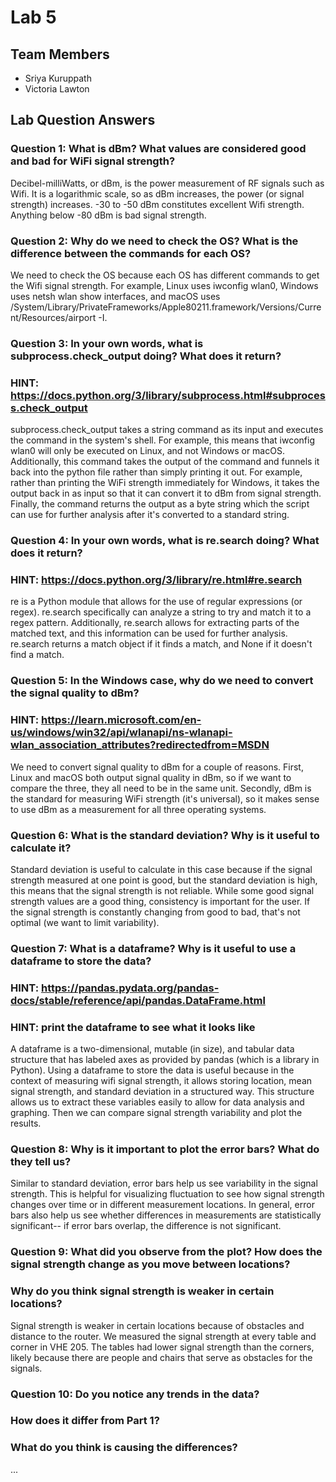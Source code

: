 # Lab 5

## Team Members
- Sriya Kuruppath
- Victoria Lawton

## Lab Question Answers

  ### Question 1: What is dBm? What values are considered good and bad for WiFi signal strength?
  Decibel-milliWatts, or dBm, is the power measurement of RF signals such as Wifi. It is a logarithmic scale, so as dBm increases, the power (or signal strength) increases. -30 to -50 dBm constitutes excellent Wifi strength. Anything below -80 dBm is bad signal strength.
  
  ### Question 2: Why do we need to check the OS? What is the difference between the commands for each OS?
  We need to check the OS because each OS has different commands to get the Wifi signal strength. For example, Linux uses iwconfig wlan0, Windows uses netsh wlan show interfaces, and macOS uses /System/Library/PrivateFrameworks/Apple80211.framework/Versions/Current/Resources/airport -I.
  
  ### Question 3: In your own words, what is subprocess.check_output doing? What does it return?
  ### HINT: https://docs.python.org/3/library/subprocess.html#subprocess.check_output

  subprocess.check_output takes a string command as its input and executes the command in the system's shell. For example, this means that iwconfig wlan0 will only be executed on Linux, and not Windows or macOS. Additionally, this command takes the output of the command and funnels it back into the python file rather than simply printing it out. For example, rather than printing the WiFi strength immediately for Windows, it takes the output back in as input so that it can convert it to dBm from signal strength. Finally, the command returns the output as a byte string which the script can use for further analysis after it's converted to a standard string.
  
  ### Question 4: In your own words, what is re.search doing? What does it return?
  ### HINT: https://docs.python.org/3/library/re.html#re.search
re is a Python module that allows for the use of regular expressions (or regex). re.search specifically can analyze a string to try and match it to a regex pattern. Additionally, re.search allows for extracting parts of the matched text, and this information can be used for further analysis. re.search returns a match object if it finds a match, and None if it doesn't find a match.
  
  ### Question 5: In the Windows case, why do we need to convert the signal quality to dBm?
  ### HINT: https://learn.microsoft.com/en-us/windows/win32/api/wlanapi/ns-wlanapi-wlan_association_attributes?redirectedfrom=MSDN
We need to convert signal quality to dBm for a couple of reasons. First, Linux and macOS both output signal quality in dBm, so if we want to compare the three, they all need to be in the same unit. Secondly, dBm is the standard for measuring WiFi strength (it's universal), so it makes sense to use dBm as a measurement for all three operating systems.
  
  ### Question 6: What is the standard deviation? Why is it useful to calculate it?
  Standard deviation is useful to calculate in this case because if the signal strength measured at one point is good, but the standard deviation is high, this means that the signal strength is not reliable. While some good signal strength values are a good thing, consistency is important for the user. If the signal strength is constantly changing from good to bad, that's not optimal (we want to limit variability). 

  ### Question 7: What is a dataframe? Why is it useful to use a dataframe to store the data?
  ### HINT: https://pandas.pydata.org/pandas-docs/stable/reference/api/pandas.DataFrame.html
  ### HINT: print the dataframe to see what it looks like
A dataframe is a two-dimensional, mutable (in size), and tabular data structure that has labeled axes as provided by pandas (which is a library in Python). Using a dataframe to store the data is useful because in the context of measuring wifi signal strength, it allows storing location, mean signal strength, and standard deviation in a structured way. This structure allows us to extract these variables easily to allow for data analysis and graphing. Then we can compare signal strength variability and plot the results. 

  ### Question 8: Why is it important to plot the error bars? What do they tell us?
  Similar to standard deviation, error bars help us see variability in the signal strength. This is helpful for visualizing fluctuation to see how signal strength changes over time or in different measurement locations. In general, error bars also help us see whether differences in measurements are statistically significant-- if error bars overlap, the difference is not significant.

  ### Question 9: What did you observe from the plot? How does the signal strength change as you move between locations?
  ###             Why do you think signal strength is weaker in certain locations?

Signal strength is weaker in certain locations because of obstacles and distance to the router. We measured the signal strength at every table and corner in VHE 205. The tables had lower signal strength than the corners, likely because there are people and chairs that serve as obstacles for the signals. 

  ### Question 10: Do you notice any trends in the data?
  ###              How does it differ from Part 1?
  ###              What do you think is causing the differences?
...
